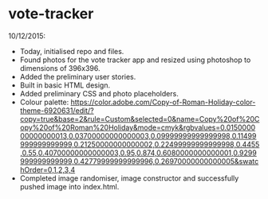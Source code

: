 # vote-tracker

10/12/2015:
- Today, initialised repo and files.
- Found photos for the vote tracker app and resized using photoshop to dimensions of 396x396.
- Added the preliminary user stories.
- Built in basic HTML design.
- Added preliminary CSS and photo placeholders.
- Colour palette:
    https://color.adobe.com/Copy-of-Roman-Holiday-color-theme-6920631/edit/?copy=true&base=2&rule=Custom&selected=0&name=Copy%20of%20Copy%20of%20Roman%20Holiday&mode=cmyk&rgbvalues=0.015000000000000013,0.03700000000000003,0.09999999999999998,0.11499999999999999,0.21250000000000002,0.22499999999999998,0.4455,0.55,0.40700000000000003,0.95,0.874,0.6080000000000001,0.9299999999999999,0.42779999999999996,0.26970000000000005&swatchOrder=0,1,2,3,4
- Completed image randomiser, image constructor and successfully pushed image into index.html.

